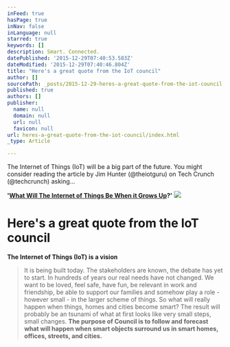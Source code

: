 ```yaml
---
inFeed: true
hasPage: true
inNav: false
inLanguage: null
starred: true
keywords: []
description: Smart. Connected.
datePublished: '2015-12-29T07:40:53.583Z'
dateModified: '2015-12-29T07:40:46.804Z'
title: "Here's a great quote from the IoT council"
author: []
sourcePath: _posts/2015-12-29-heres-a-great-quote-from-the-iot-council.md
published: true
authors: []
publisher:
  name: null
  domain: null
  url: null
  favicon: null
url: heres-a-great-quote-from-the-iot-council/index.html
_type: Article

---
```

The Internet of Things (IoT) will be a big part of the future. You might consider reading the article by Jim Hunter (@theiotguru) on Tech Crunch (@techcrunch) asking...

**'[What Will The Internet of Things Be When it Grows Up][0]?'**
![](https://s3-us-west-2.amazonaws.com/the-grid-img/p/b3c39c6dca8b59ca18a5e8510798b2db8ca2d14e.png)

# Here's a great quote from the IoT council

**The Internet of Things (IoT) is a vision**

> It is being built today. The stakeholders are known, the debate has yet to start. In hundreds of years our real needs have not changed. We want to be loved, feel safe, have fun, be relevant in work and friendship, be able to support our families and somehow play a role - however small - in the larger scheme of things. So what will really happen when things, homes and cities become smart? The result will probably be an tsunami of what at first looks like very small steps, small changes. **The purpose of Council is to follow and  forecast what will happen when smart objects surround us in smart homes, offices, streets, and cities.**



[0]: http://techcrunch.com/2015/12/28/what-will-the-iot-be-when-it-grows-up/